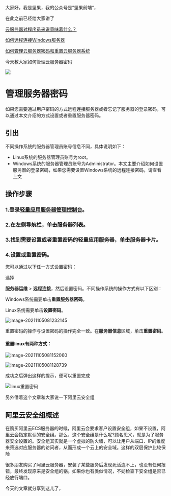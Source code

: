



大家好，我是坚果，我的公众号是”坚果前端“，

在此之前已经给大家讲了

[云服务器对程序员来说意味着什么？](https://juejin.cn/post/7025762192225992735)

[如何远程连接Windows服务器](https://juejin.cn/post/7026570231175168008)

[如何管理云服务器密码和重置云服务器系统](https://juejin.cn/post/7026873012712538149)

今天教大家如何管理云服务器密码

![](https://luckly007.oss-cn-beijing.aliyuncs.com/image/%E5%9D%9A%E6%9E%9C.gif)

# 管理服务器密码

如果您需要通过用户密码的方式远程连接服务器或者忘记了服务器的登录密码，可以通过本文介绍的方式设置或者重置服务器密码。

## 引出

不同操作系统的服务器管理员账号信息不同，具体说明如下：

- Linux系统的服务器管理员账号为root。
- Windows系统的服务器管理员账号为Administrator。本文主要介绍如何设置服务器的登录密码，如果您需要设置Windows系统的远程连接密码，请查看上文

## 操作步骤

### 1.登录[轻量应用服务器管理控制台](https://swas.console.aliyun.com/)。

### 2.在左侧导航栏，单击**服务器列表**。

### 3.找到需要设置或者重置密码的轻量应用服务器，单击服务器卡片。

### 4.设置或重置密码。

您可以通过以下任一方式设置密码：



选择

**服务器运维** > **远程连接**，然后设置密码。不同操作系统的操作方式有以下区别：

Windows系统需要单击**重置服务器密码**。

Linux系统需要单击**设置密码**。

![image-20211105081232145](https://luckly007.oss-cn-beijing.aliyuncs.com/image/image-20211105081232145.png)

重置密码的操作与设置密码的操作完全一致。在**服务器信息**区域，单击**重置密码**。

#### 重置linux有两种方式：



![image-20211105081152060](https://luckly007.oss-cn-beijing.aliyuncs.com/image/image-20211105081152060.png)

![image-20211105081128739](https://luckly007.oss-cn-beijing.aliyuncs.com/image/image-20211105081128739.png)

成功之后弹出这样的提示，便可以重置完成







![linux重置密码](https://luckly007.oss-cn-beijing.aliyuncs.com/image/p261372.png)

另外借着这个文章和大家说一下阿里云安全组

## 阿里云安全组概述

在购买阿里云ECS服务器的时候，阿里云会要求客户设置安全组，如果不设置，阿里云会指定默认的安全组。那么，这个安全组是什么呢?顾名思义，就是为了服务器安全设置的。安全组其实就是一个虚拟的防火墙，可以让用户从端口、IP的维度来筛选对应服务器的访问者，从而形成一个云上的安全域。这样的双层保护比较保险

很多朋友购买了阿里云服务器，安装了某些服务后发现死活连不上，也没有任何报错，最终发现原来是安全组的锅。如果你也有类似情况，不妨检查下安全组是否已经放行端口。



今天的文章就分享到这儿了，
